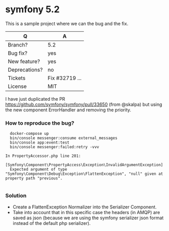 # symfony 5.2 

This is a sample project where we can the bug and the fix.


| Q             | A
| ------------- | ---
| Branch?       | 5.2
| Bug fix?      | yes
| New feature?  | yes <!-- please update src/**/CHANGELOG.md files -->
| Deprecations? | no <!-- please update UPGRADE-*.md and src/**/CHANGELOG.md files -->
| Tickets       | Fix #32719  ... <!-- prefix each issue number with "Fix #", if any -->
| License       | MIT


I have just duplicated the PR https://github.com/symfony/symfony/pull/33650 (from @skalpa) but using the new component ErrorHandler and removing the priority.


### How to reproduce the bug?

```
  docker-compose up
  bin/console messenger:consume external_messages
  bin/console app:event:test
  bin/console messenger:failed:retry -vvv 
```

```
In PropertyAccessor.php line 201:                                                                                                                          
  [Symfony\Component\PropertyAccess\Exception\InvalidArgumentException]                                                      
  Expected argument of type "Symfony\Component\Debug\Exception\FlattenException", "null" given at property path "previous".  
                                                                                                                             
```

### Solution

- Create a FlattenException Normalizer into the Serializer Component.
- Take into account that in this specific case the headers (in AMQP) are saved as json (because we are using the symfony serializer json format instead of the default php serializer).
